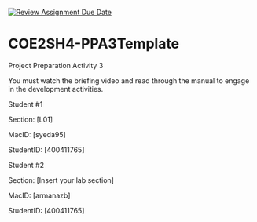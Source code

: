 [![Review Assignment Due Date](https://classroom.github.com/assets/deadline-readme-button-24ddc0f5d75046c5622901739e7c5dd533143b0c8e959d652212380cedb1ea36.svg)](https://classroom.github.com/a/gUachAgg)
# COE2SH4-PPA3Template
Project Preparation Activity 3

You must watch the briefing video and read through the manual to engage in the development activities.

Student #1

Section: [L01]

MacID: [syeda95]

StudentID: [400411765]


Student #2

Section: [Insert your lab section]

MacID: [armanazb]

StudentID: [400411765]